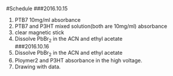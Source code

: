 #Schedule
###2016.10.15
1. PTB7 10mg/ml absorbance  
2. PTB7 and P3HT mixed solution(both are 10mg/ml) absorbance  
3. clear magnetic stick  
4. Dissolve PbBr<sub>2</sub> in the ACN and ethyl acetate  
###2016.10.16
1. Dissolve PbBr<sub>2</sub> in the ACN and ethyl acetate  
2. Ploymer2 and P3HT absorbance in the high voltage.  
3. Drawing with data.  